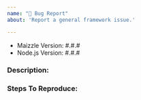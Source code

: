 ```yaml
---
name: "🐛 Bug Report"
about: 'Report a general framework issue.'

---
```


- Maizzle Version: #.#.#
- Node.js Version: #.#.#

### Description:


### Steps To Reproduce:
